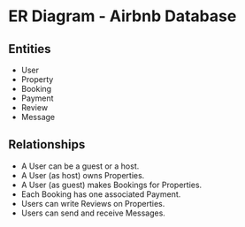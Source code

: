 # ER Diagram - Airbnb Database

## Entities
- User
- Property
- Booking
- Payment
- Review
- Message

## Relationships
- A User can be a guest or a host.
- A User (as host) owns Properties.
- A User (as guest) makes Bookings for Properties.
- Each Booking has one associated Payment.
- Users can write Reviews on Properties.
- Users can send and receive Messages.









